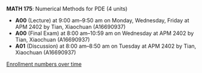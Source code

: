 **MATH 175**: Numerical Methods for PDE (4 units)

- **A00** (Lecture) at 9:00 am–9:50 am on Monday, Wednesday, Friday at APM 2402 by Tian, Xiaochuan (A16690937)
- **A00** (Final Exam) at 8:00 am–10:59 am on Wednesday at APM 2402 by Tian, Xiaochuan (A16690937)
- **A01** (Discussion) at 8:00 am–8:50 am on Tuesday at APM 2402 by Tian, Xiaochuan (A16690937)

[Enrollment numbers over time](./MATH175.tsv)

